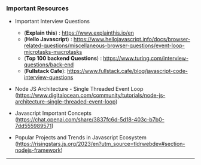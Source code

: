 ### Important Resources 
- Important Interview Questions 
    - (**Explain this**) : https://www.explainthis.io/en
    - (**Hello Javascript**) : https://www.hellojavascript.info/docs/browser-related-questions/miscellaneous-browser-questions/event-loop-microtasks-macrotasks
    - (**Top 100 backend Questions**) : https://www.turing.com/interview-questions/back-end
    - (**Fullstack Cafe**): https://www.fullstack.cafe/blog/javascript-code-interview-questions 

- Node JS Architecture - Single Threaded Event Loop (https://www.digitalocean.com/community/tutorials/node-js-architecture-single-threaded-event-loop)

- Javascript Important Concepts (https://chat.openai.com/share/3837fc6d-5d18-403c-b7b0-7dd555989571)

- Popular Projects and Trends in Javascript Ecosystem (https://risingstars.js.org/2023/en?utm_source=tldrwebdev#section-nodejs-framework)


--------

